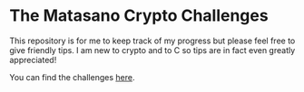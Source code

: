 # The Matasano Crypto Challenges

This repository is for me to keep track of my progress but please feel free to give friendly tips. I am new to crypto and to C so tips are in fact even greatly appreciated!

You can find the challenges [here](http://cryptopals.com/).

